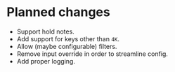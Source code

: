 

# Planned changes

- Support hold notes.
- Add support for keys other than `4K`.
- Allow (maybe configurable) filters.
- Remove input override in order to streamline config.
- Add proper logging.
